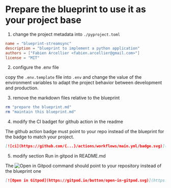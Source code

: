 # Prepare the blueprint to use it as your project base

1. change the project metadata into `./pyproject.toml`

```toml
name = "blueprint-streamsync"
description = "blueprint to implement a python application"
authors = ["Fabien Arcellier <fabien.arcellier@gmail.com>"]
license = "MIT"
```

2. configure the .env file

copy the `.env.template` file into `.env` and change the value of the environment variables to adapt the project behavior between development and production.

3. remove the markdown files relative to the blueprint

```bash
rm "prepare the blueprint.md" 
rm "maintain this blueprint.md"
```

4. modify the CI badget for github action in the readme

The github action badge must point to your repo instead of the blueprint for the badge to match your project.

```markdown
[![ci](https://github.com/{...}/actions/workflows/main.yml/badge.svg)](https://github.com/{...}/actions/workflows/main.yml)
```

5. modify section Run in gitpod in README.md

The ![Open in Gitpod](https://gitpod.io/button/open-in-gitpod.svg) command should point to your repository instead of the blueprint one

```markdown
[![Open in Gitpod](https://gitpod.io/button/open-in-gitpod.svg)](https://gitpod.io/#https://github.com/...)
```
